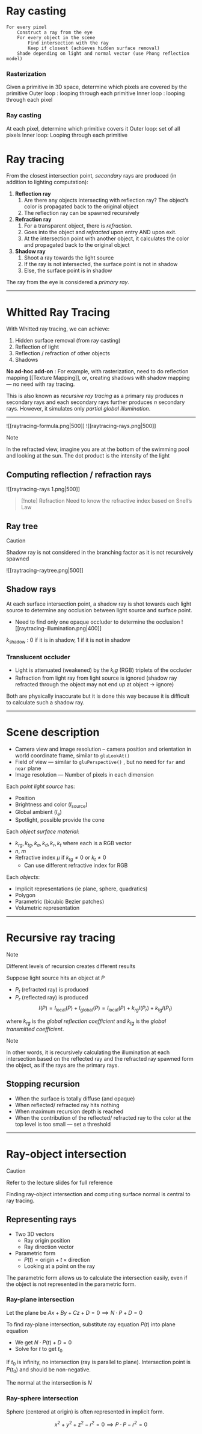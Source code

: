 # Ray casting
```plain-text
For every pixel
	Construct a ray from the eye
	For every object in the scene
		Find intersection with the ray
		Keep if closest (achieves hidden surface removal)
	Shade depending on light and normal vector (use Phong reflection model)
```

### Rasterization
Given a primitive in 3D space, determine which pixels are covered by the primitive
Outer loop : looping through each primitive
Inner loop : looping through each pixel

### Ray casting
At each pixel, determine which primitive covers it
Outer loop: set of all pixels
Inner loop: Looping through each primitive

# Ray tracing
From the closest intersection point, *secondary* rays are produced (in addition to lighting computation):
1. **Reflection ray** 
	1. Are there any objects intersecting with reflection ray? The object’s color is propagated back to the original object
	2. The reflection ray can be spawned recursively
2. **Refraction ray**
	1. For a transparent object, there is *refraction*.
	2. Goes into the object and *refracted* upon entry AND upon exit.
	3. At the intersection point with another object, it calculates the color and propagated back to the original object
3. **Shadow ray**
	1. Shoot a ray towards the light source
	2. If the ray is not intersected, the surface point is not in shadow
	3. Else, the surface point is in shadow

The ray from the eye is considered a *primary ray*.

---
# Whitted Ray Tracing
With Whitted ray tracing, we can achieve:
1. Hidden surface removal (from ray casting)
2. Reflection of light
3. Reflection / refraction of other objects
4. Shadows

**No ad-hoc add-on** : For example, with rasterization, need to do reflection mapping [[Texture Mapping]], or, creating shadows with shadow mapping — no need with ray tracing.

This is also known as *recursive ray tracing* as a primary ray produces $n$ secondary rays and each secondary rays further produces $n$ secondary rays. However, it simulates only *partial global illumination*.

---

![[raytracing-formula.png|500]]
![[raytracing-rays.png|500]]

>[!note]
>In the refracted view, imagine you are at the bottom of the swimming pool and looking at the sun. The dot product is the intensity of the light

## Computing reflection / refraction rays
![[raytracing-rays 1.png|500]]
>[!note] Refraction
>Need to know the refractive index based on Snell’s Law

## Ray tree
>[!caution] 
>Shadow ray is not considered in the branching factor as it is not recursively spawned

![[raytracing-raytree.png|500]]

## Shadow rays
At each surface intersection point, a shadow ray is shot towards each light source to determine any occlusion between light source and surface point.

- Need to find only one opaque occluder to determine the occlusion
![[raytracing-illumination.png|400]]

$k_{\text{shadow}}$ : 0 if it is in shadow, 1 if it is not in shadow

### Translucent occluder
- Light is attenuated (weakened) by the $k_tg$ (RGB) triplets of the occluder
- Refraction from light ray from light source is ignored (shadow ray refracted through the object may not end up at object → ignore)

Both are physically inaccurate but it is done this way because it is difficult to calculate such a shadow ray.

---
# Scene description
- Camera view and image resolution – camera position and orientation in world coordinate frame, similar to `gluLookAt()`
- Field of view — similar to `gluPerspective()` , but no need for `far` and `near` plane
- Image resolution — Number of pixels in each dimension

Each *point light source* has:
- Position
- Brightness and color ($I_{\text{source}}$)
- Global ambient ($I_{\text{a}}$)
- Spotlight, possible provide the cone

Each *object surface material*:
- $k_{rg}, k_{tg}, k_a, k_d, k_r, k_t$ where each is a RGB vector
- $n$, $m$
- Refractive index $\mu$ if $k_{tg} \neq 0$ or $k_t \neq 0$
	- Can use different refractive index for RGB

Each *objects*:
- Implicit representations (ie plane, sphere, quadratics)
- Polygon
- Parametric (bicubic Bezier patches)
- Volumetric representation
---
# Recursive ray tracing

>[!note]
>Different levels of recursion creates different results

Suppose light source hits an object at $P$
- $P_t$ (refracted ray) is produced
- $P_r$ (reflected ray) is produced
$$
I(P) = I_{\text{local}}(P) + I_{\text{global}}(P) = I_{\text{local}}(P) + k_{rg} I(P_r) + k_{tg} I(P_t)
$$

where $k_{rg}$ is the *global reflection coefficient* and $k_{tg}$ is the *global transmitted coefficient*.

>[!note]
>In other words, it is recursively calculating the illumination at each intersection based on the reflected ray and the refracted ray spawned form the object, as if the rays are the primary rays.

## Stopping recursion
- When the surface is totally diffuse (and opaque)
- When reflected/ refracted ray hits nothing
- When maximum recursion depth is reached
- When the contribution of the reflected/ refracted ray to the color at the top level is too small — set a threshold

---

# Ray-object intersection

>[!caution]
>Refer to the lecture slides for full reference

Finding ray-object intersection and computing surface normal is central to ray tracing.

## Representing rays
- Two 3D vectors
	- Ray origin position
	- Ray direction vector
- Parametric form
	- $P(t) = \text{origin} + t \times \text{direction}$
	- Looking at a point on the ray

The parametric form allows us to calculate the intersection easily, even if the object is not represented in the parametric form.

### Ray-plane intersection
Let the plane be $Ax + By + Cz + D = 0 \implies N \cdot P + D = 0$

To find ray-plane intersection, substitute ray equation $P(t)$ into plane equation
- We get $N \cdot P(t) + D = 0$
- Solve for $t$ to get $t_0$

If $t_0$ is infinity, no intersection (ray is parallel to plane). Intersection point is $P(t_0)$ and should be non-negative.

The normal at the intersection is $N$

### Ray-sphere intersection
Sphere (centered at origin) is often represented in implicit form.

$$
x^2 + y^2 + z^2 - r^2 = 0 \implies P \cdot P - r^2 = 0
$$



